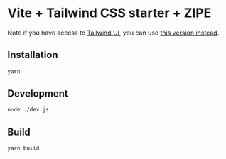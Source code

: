 # Vite + Tailwind CSS starter + ZIPE

Note if you have access to [Tailwind UI](https://tailwindui.com), you can use [this version instead](https://github.com/posva/vite-tailwind-starter/tree/tailwind-ui).

## Installation

```sh
yarn
```

## Development

```sh
node ./dev.js
```

## Build

```sh
yarn build
```
